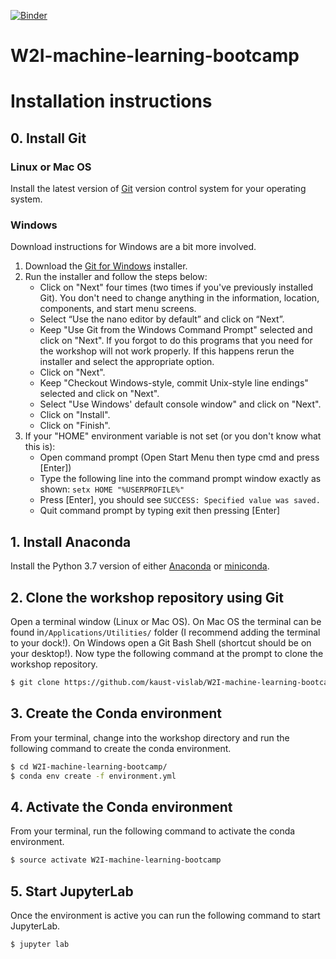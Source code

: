 [![Binder](https://mybinder.org/badge_logo.svg)](https://mybinder.org/v2/gh/kaust-vislab/W2I-machine-learning-bootcamp/master?urlpath=lab)

# W2I-machine-learning-bootcamp

# Installation instructions

## 0. Install Git

### Linux or Mac OS
Install the latest version of [Git](https://git-scm.com/downloads) version control system for your operating system.

### Windows
Download instructions for Windows are a bit more involved.

1. Download the [Git for Windows](https://gitforwindows.org/) installer.
2. Run the installer and follow the steps below:
    * Click on "Next" four times (two times if you've previously installed Git). You don't need to change anything in the information, location, components, and start menu screens.
    * Select “Use the nano editor by default” and click on “Next”.
    * Keep "Use Git from the Windows Command Prompt" selected and click on "Next". If you forgot to do this programs that you need for the workshop will not work properly. If this happens rerun the installer and select the appropriate option.
    * Click on "Next".
    * Keep "Checkout Windows-style, commit Unix-style line endings" selected and click on "Next".
    * Select "Use Windows' default console window" and click on "Next".
    * Click on "Install".
    * Click on "Finish".
3. If your "HOME" environment variable is not set (or you don't know what this is):
    * Open command prompt (Open Start Menu then type cmd and press [Enter])
    * Type the following line into the command prompt window exactly as shown: `setx HOME "%USERPROFILE%"`
    * Press [Enter], you should see `SUCCESS: Specified value was saved.`
    * Quit command prompt by typing exit then pressing [Enter]

## 1. Install Anaconda
Install the Python 3.7 version of either [Anaconda](https://www.anaconda.com/distribution/) or [miniconda](https://docs.conda.io/en/latest/miniconda.html). 

## 2. Clone the workshop repository using Git
Open a terminal window (Linux or Mac OS). On Mac OS the terminal can be found in`/Applications/Utilities/` folder (I recommend adding the terminal to your dock!). On Windows open a Git Bash Shell (shortcut should be on your desktop!). Now type the following command at the prompt to clone the workshop repository.

```bash
$ git clone https://github.com/kaust-vislab/W2I-machine-learning-bootcamp.git
```

## 3. Create the Conda environment 
From your terminal, change into the workshop directory and run the following command to create the conda environment.

```bash
$ cd W2I-machine-learning-bootcamp/
$ conda env create -f environment.yml
```

## 4. Activate the Conda environment
From your terminal, run the following command to activate the conda environment.

```bash
$ source activate W2I-machine-learning-bootcamp
```

## 5. Start JupyterLab
Once the environment is active you can run the following command to start JupyterLab.
```
$ jupyter lab
```
